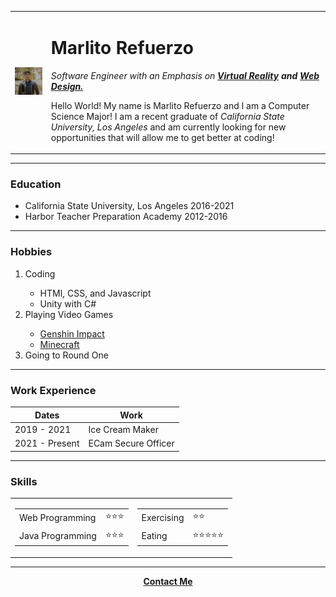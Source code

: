 <!-- type html and press enter to make the boiler prsented below -->
<!--<!DOCTYPE html>--> <!-- this tells the browser the version of html that computer is using; this is a HTML 5 document -->
<html lang="en" dir="ltr">

<head>
  <meta charset="utf-8"> <!-- utf-8 is the standard coding for html 5 since it includes all international symbols; gives maximum chance to have website rendered correctly -->
  <title>✪Marlito's Personal Site</title>
</head>

<body>
  <table cellspacing="20">
    <tr>
      <td>
        <img src="Picture/marlitoProfile.jpg" alt="marlito's profile picture">
      </td>
      <td>
        <h1>Marlito Refuerzo</h1>
        <p><em>Software Engineer with an Emphasis on <strong><a href="https://www.iberdrola.com/innovation/virtual-reality">Virtual Reality</a> and <a href="https://www.interaction-design.org/literature/topics/web-design">Web
                Design.</a></strong></em></p>
        <p>Hello World! My name is Marlito Refuerzo and I am a Computer Science Major! I am a recent graduate of <em>California State University, Los Angeles</em>
          and am currently looking for new opportunities that will allow me to get better at coding!</p>
      </td>
    </tr>
  </table>


  <hr size="3" noshade />

  <h3>Education</h3>
  <ul>
    <li>California State University, Los Angeles 2016-2021</li>
    <li>Harbor Teacher Preparation Academy 2012-2016</li>
  </ul>
  <hr size="3" noshade />

  <h3>Hobbies</h3>
  <ol>
    <li>Coding</li>
    <ul>
      <li>HTMl, CSS, and Javascript</li>
      <li>Unity with C#</li>
    </ul>
    <li>Playing Video Games</li>
    <ul>
      <li><a href="https://genshin.mihoyo.com/en/">Genshin Impact</a></li>
      <li><a href="https://classic.minecraft.net/?join=uvOvcjCg0cACfF-f">Minecraft</a></li>
    </ul>
    <li>Going to Round One</li>
  </ol>

<hr size="3" noshade>

  <h3>Work Experience</h3>
  <table cellspacing="10">
    <thead>
      <tr>
        <th>Dates</th>
        <th>Work</th>
      </tr>
    </thead>
    <tr>
      <td>2019 - 2021</td>
      <td>Ice Cream Maker</td>
    </tr>
    <tr>
      <td>2021 - Present</td>
      <td>ECam Secure Officer</td>
    </tr>
  </table>

<hr size="3" noshade>

  <h3>Skills</h3>
  <table>
    <tr>
      <td>
        <table cellspacing="10">
          <tr>
            <td>Web Programming</td>
            <td>⭐⭐⭐</td>
          </tr>
          <tr>
            <td>Java Programming</td>
            <td>⭐⭐⭐</td>
          </tr>
        </table>
      </td>
      <td>
        <table cellspacing="10">
          <tr>
            <td>Exercising</td>
            <td>⭐⭐</td>
          </tr>
          <tr>
            <td>Eating</td>
            <td>⭐⭐⭐⭐⭐</td>
          </tr>
        </table>
      </td>
    </tr>
  </table>

  <hr size="3" noshade />

  <center>
    <strong><a href="contact.html">Contact Me</a></strong>
  </center>

</body>

</html>
